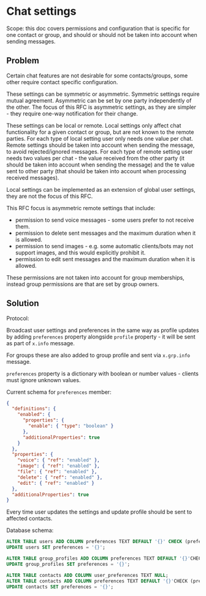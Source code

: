 # Chat settings

Scope: this doc covers permissions and configuration that is specific for one contact or group, and should or should not be taken into account when sending messages.

## Problem

Certain chat features are not desirable for some contacts/groups, some other require contact specific configuration.

These settings can be symmetric or asymmetric. Symmetric settings require mutual agreement. Asymmetric can be set by one party independently of the other. The focus of this RFC is asymmetric settings, as they are simpler - they require one-way notification for their change.

These settings can be local or remote. Local settings only affect chat functionality for a given contact or group, but are not known to the remote parties. For each type of local setting user only needs one value per chat. Remote settings should be taken into account when sending the message, to avoid rejected/ignored messages. For each type of remote setting user needs two values per chat - the value received from the other party (it should be taken into account when sending the message) and the te value sent to other party (that should be taken into account when processing received messages).

Local settings can be implemented as an extension of global user settings, they are not the focus of this RFC.

This RFC focus is asymmetric remote settings that include:

- permission to send voice messages - some users prefer to not receive them.
- permission to delete sent messages and the maximum duration when it is allowed.
- permission to send images - e.g. some automatic clients/bots may not support images, and this would explicitly prohibit it.
- permission to edit sent messages and the maximum duration when it is allowed.

These permissions are not taken into account for group memberships, instead group permissions are that are set by group owners.

## Solution

Protocol:

Broadcast user settings and preferences in the same way as profile updates by adding `preferences` property alongside `profile` property - it will be sent as part of `x.info` message.

For groups these are also added to group profile and sent via `x.grp.info` message.

`preferences` property is a dictionary with boolean or number values - clients must ignore unknown values.

Current schema for `preferences` member:

```json
{
  "definitions": {
    "enabled": {
      "properties": {
        "enable": { "type": "boolean" }
      },
      "additionalProperties": true
    }
  },
  "properties": {
    "voice": { "ref": "enabled" },
    "image": { "ref": "enabled" },
    "file": { "ref": "enabled" },
    "delete": { "ref": "enabled" },
    "edit": { "ref": "enabled" }
  },
  "additionalProperties": true
}
```

Every time user updates the settings and update profile should be sent to affected contacts.

Database schema:

```sql
ALTER TABLE users ADD COLUMN preferences TEXT DEFAULT '{}' CHECK (preferences NOT NULL);
UPDATE users SET preferences = '{}';

ALTER TABLE group_profiles ADD COLUMN preferences TEXT DEFAULT '{}'CHECK (preferences NOT NULL);
UPDATE group_profiles SET preferences = '{}';

ALTER TABLE contacts ADD COLUMN user_preferences TEXT NULL;
ALTER TABLE contacts ADD COLUMN preferences TEXT DEFAULT '{}'CHECK (preferences NOT NULL);
UPDATE contacts SET preferences = '{}';
```
